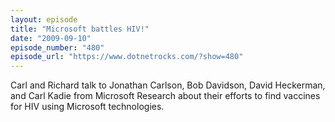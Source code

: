 ```yaml
---
layout: episode
title: "Microsoft battles HIV!"
date: "2009-09-10"
episode_number: "480"
episode_url: "https://www.dotnetrocks.com/?show=480"
---
```


Carl and Richard talk to Jonathan Carlson, Bob Davidson, David Heckerman, and Carl Kadie from Microsoft Research about their efforts to find vaccines for HIV using Microsoft technologies.
